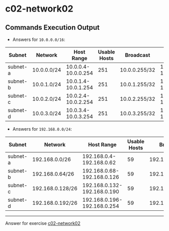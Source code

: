 # c02-network02

## Commands Execution Output

- Answers for `10.0.0.0/16`:

|Subnet|Network|Host Range|Usable Hosts|Broadcast|AWS Reserved|
|---|---|---|---|---|---|
|subnet-a|10.0.0.0/24|10.0.0.4-10.0.0.254|251|10.0.0.255/32|10.0.0.0-10.0.0.3,10.0.0.255|
|subnet-b|10.0.1.0/24|10.0.1.4-10.0.1.254|251|10.0.1.255/32|10.0.1.0-10.0.1.3,10.0.1.255|
|subnet-c|10.0.2.0/24|10.0.2.4-10.0.2.254|251|10.0.2.255/32|10.0.2.0-10.0.2.3,10.0.2.255|
|subnet-d|10.0.3.0/24|10.0.3.4-10.0.3.254|251|10.0.3.255/32|10.0.3.0-10.0.3.3,10.0.3.255|

- Answers for `192.168.0.0/24`:

|Subnet|Network|Host Range|Usable Hosts|Broadcast|AWS Reserved|
|---|---|---|---|---|---|
|subnet-a|192.168.0.0/26|192.168.0.4-192.168.0.62|59|192.168.0.63/32|192.168.0.0-192.168.0.3,192.168.0.63
|subnet-b|192.168.0.64/26|192.168.0.68-192.168.0.126|59|192.168.0.127/32|192.168.0.64-192.168.0.67,192.168.0.127
|subnet-c|192.168.0.128/26|192.168.0.132-192.168.0.190|59|192.168.0.191/32|192.168.0.128-192.168.0.131,192.168.0.191
|subnet-d|192.168.0.192/26|192.168.0.196-192.168.0.254|59|192.168.0.255/32|192.168.0.192-192.168.0.195,192.168.0.255

<!-- Don't change anything below this point-->
***
Answer for exercise [c02-network02](https://github.com/devopsacademyau/academy/blob/893381c6f0b69434d9e8597d3d4b1c17f9bc1371/classes/02class/exercises/c02-network02/README.md)
